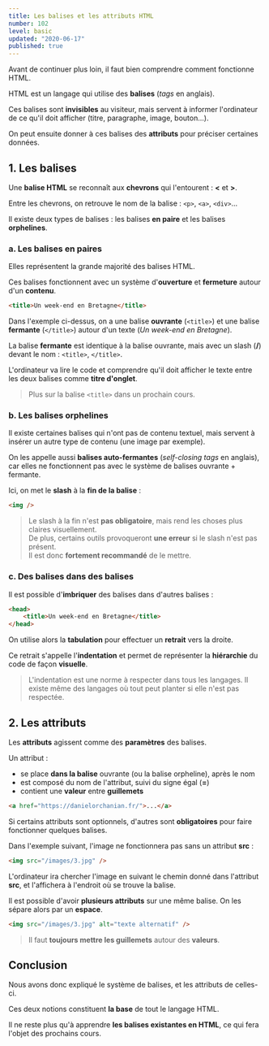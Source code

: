 ```yaml
---
title: Les balises et les attributs HTML
number: 102
level: basic
updated: "2020-06-17"
published: true
---
```


Avant de continuer plus loin, il faut bien comprendre comment fonctionne HTML.

HTML est un langage qui utilise des **balises** (_tags_ en anglais).

Ces balises sont **invisibles** au visiteur, mais servent à informer l'ordinateur de ce qu'il doit afficher (titre, paragraphe, image, bouton...).

On peut ensuite donner à ces balises des **attributs** pour préciser certaines données.


## 1. Les balises

Une **balise HTML** se reconnaît aux **chevrons** qui l'entourent : **<** et **>**.

Entre les chevrons, on retrouve le nom de la balise : `<p>`, `<a>`, `<div>`...

Il existe deux types de balises : les balises **en paire** et les balises **orphelines**. 


### a. Les balises en paires

Elles représentent la grande majorité des balises HTML.

Ces balises fonctionnent avec un système d'**ouverture** et **fermeture** autour d'un **contenu**.

```html
<title>Un week-end en Bretagne</title>
```

Dans l'exemple ci-dessus, on a une balise **ouvrante** (`<title>`) et une balise **fermante** (`</title>`) autour d'un texte (_Un week-end en Bretagne_).

La balise **fermante** est identique à la balise ouvrante, mais avec un slash (**/**) devant le nom : `<title>`, `</title>`.

L'ordinateur va lire le code et comprendre qu'il doit afficher le texte entre les deux balises comme **titre d'onglet**.

> Plus sur la balise `<title>` dans un prochain cours.


### b. Les balises orphelines

Il existe certaines balises qui n'ont pas de contenu textuel, mais servent à insérer un autre type de contenu (une image par exemple).

On les appelle aussi **balises auto-fermantes** (_self-closing tags_ en anglais), car elles ne fonctionnent pas avec le système de balises ouvrante + fermante.

Ici, on met le **slash** à la **fin de la balise** :

```html
<img />
```

> Le slash à la fin n'est **pas obligatoire**, mais rend les choses plus claires visuellement.  
De plus, certains outils provoqueront **une erreur** si le slash n'est pas présent.  
Il est donc **fortement recommandé** de le mettre.


### c. Des balises dans des balises

Il est possible d'**imbriquer** des balises dans d'autres balises :

```html
<head>
    <title>Un week-end en Bretagne</title>
</head>
```

On utilise alors la **tabulation** pour effectuer un **retrait** vers la droite.

Ce retrait s'appelle l'**indentation** et permet de représenter la **hiérarchie** du code de façon **visuelle**.

> L'indentation est une norme à respecter dans tous les langages. Il existe même des langages où tout peut planter si elle n'est pas respectée.


## 2. Les attributs

Les **attributs** agissent comme des **paramètres** des balises.

Un attribut :
- se place **dans la balise** ouvrante (ou la balise orpheline), après le nom
- est composé du nom de l'attribut, suivi du signe égal (**=**)
- contient une **valeur** entre **guillemets**

```html
<a href="https://danielorchanian.fr/">...</a>
```

Si certains attributs sont optionnels, d'autres sont **obligatoires** pour faire fonctionner quelques balises.

Dans l'exemple suivant, l'image ne fonctionnera pas sans un attribut **src** :

```html
<img src="/images/3.jpg" />
```

L'ordinateur ira chercher l'image en suivant le chemin donné dans l'attribut **src**, et l'affichera à l'endroit où se trouve la balise.

Il est possible d'avoir **plusieurs attributs** sur une même balise. On les sépare alors par un **espace**.

```html
<img src="/images/3.jpg" alt="texte alternatif" />
```

> Il faut **toujours mettre les guillemets** autour des **valeurs**.


## Conclusion

Nous avons donc expliqué le système de balises, et les attributs de celles-ci.

Ces deux notions constituent **la base** de tout le langage HTML.

Il ne reste plus qu'à apprendre **les balises existantes en HTML**, ce qui fera l'objet des prochains cours.
